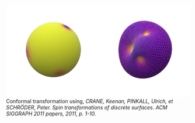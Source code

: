 ![example](ballfig.png)
Conformal transformation using, 
_CRANE, Keenan, PINKALL, Ulrich, et SCHRÖDER, Peter. Spin transformations of discrete surfaces. ACM SIGGRAPH 2011 papers, 2011, p. 1-10._
